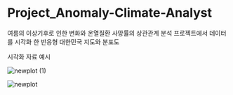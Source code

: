 # Project_Anomaly-Climate-Analyst
여름의 이상기후로 인한 변화와 온열질환 사망률의 상관관계 분석 프로젝트에서 데이터를 시각화 한 반응형 대한민국 지도와 분포도

시각화 자료 예시

![newplot (1)](https://github.com/user-attachments/assets/d79efd16-449d-486c-b451-b95f049d80e4)

![newplot](https://github.com/user-attachments/assets/2170504d-d59c-4d69-83cd-57ceb7cc2740)
